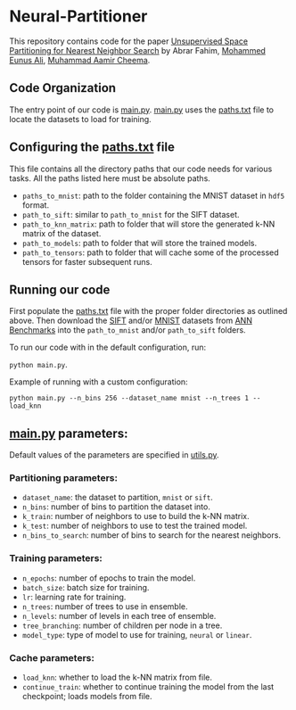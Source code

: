 # Neural-Partitioner

This repository contains code for the paper [Unsupervised Space Partitioning for Nearest Neighbor Search](https://arxiv.org/abs/2206.08091) by Abrar Fahim, [Mohammed Eunus Ali](https://sites.google.com/site/mohammedeunusali/), [Muhammad Aamir Cheema](http://www.aamircheema.com/).

## Code Organization

The entry point of our code is [main.py](main.py). [main.py](main.py) uses the [paths.txt](paths.txt) file to locate the datasets to load for training. 

## Configuring the [paths.txt](paths.txt) file
This file contains all the directory paths that our code needs for various tasks. All the paths listed here must be absolute paths.
- `paths_to_mnist`: path to the folder containing the MNIST dataset in `hdf5` format.
- `path_to_sift`:  similar to `path_to_mnist` for the SIFT dataset.
- `path_to_knn_matrix`: path to folder that will store the generated k-NN matrix of the dataset.
- `path_to_models`: path to folder that will store the trained models.
- `path_to_tensors`: path to folder that will cache some of the processed tensors for faster subsequent runs.

##  Running our code
First populate the [paths.txt](paths.txt) file with the proper folder directories as outlined above. Then download the [SIFT](http://corpus-texmex.irisa.fr/) and/or [MNIST](http://yann.lecun.com/exdb/mnist/) datasets from [ANN Benchmarks](https://github.com/erikbern/ann-benchmarks#data-sets) into the `path_to_mnist` and/or `path_to_sift` folders.

To run our code with in the default configuration, run:

 `python main.py`. 

Example of running with a custom configuration: 

`python main.py --n_bins 256 --dataset_name mnist --n_trees 1 --load_knn`

## [main.py](main.py) parameters:
Default values of the parameters are specified in [utils.py](utils.py).
### Partitioning parameters:
- `dataset_name`: the dataset to partition, `mnist` or `sift`.
- `n_bins`: number of bins to partition the dataset into.
- `k_train`: number of neighbors to use to build the k-NN matrix.
- `k_test`: number of neighbors to use to test the trained model.
- `n_bins_to_search`: number of bins to search for the nearest neighbors.
### Training parameters:
- `n_epochs`: number of epochs to train the model.
- `batch_size`: batch size for training.
- `lr`: learning rate for training.
- `n_trees`: number of trees to use in ensemble.
- `n_levels`: number of levels in each tree of ensemble.
- `tree_branching`: number of children per node in a tree.
- `model_type`: type of model to use for training, `neural` or `linear`.
### Cache parameters:
- `load_knn`: whether to load the k-NN matrix from file.
- `continue_train`: whether to continue training the model from the last checkpoint; loads models from file.


